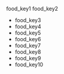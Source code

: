 food_key1
food_key2
- food_key3
- food_key4
- food_key5
- food_key6
- food_key7
- food_key8
- food_key9
- food_key10
